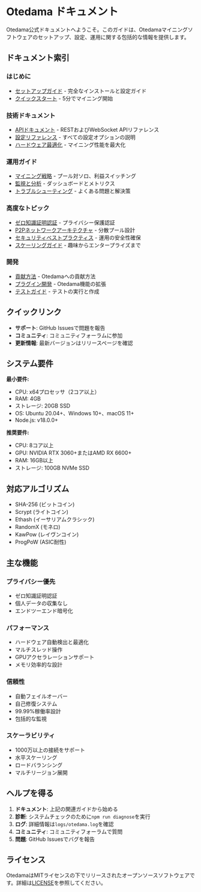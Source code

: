 # Otedama ドキュメント

Otedama公式ドキュメントへようこそ。このガイドは、Otedamaマイニングソフトウェアのセットアップ、設定、運用に関する包括的な情報を提供します。

## ドキュメント索引

### はじめに
- [セットアップガイド](./SETUP_GUIDE.md) - 完全なインストールと設定ガイド
- [クイックスタート](../../README_JP.md) - 5分でマイニング開始

### 技術ドキュメント
- [APIドキュメント](./API.md) - RESTおよびWebSocket APIリファレンス
- [設定リファレンス](./CONFIG_REFERENCE.md) - すべての設定オプションの説明
- [ハードウェア最適化](./HARDWARE_OPTIMIZATION.md) - マイニング性能を最大化

### 運用ガイド
- [マイニング戦略](./MINING_STRATEGIES.md) - プール対ソロ、利益スイッチング
- [監視と分析](./MONITORING.md) - ダッシュボードとメトリクス
- [トラブルシューティング](./TROUBLESHOOTING.md) - よくある問題と解決策

### 高度なトピック
- [ゼロ知識証明認証](./ZKP_AUTH.md) - プライバシー保護認証
- [P2Pネットワークアーキテクチャ](./P2P_ARCHITECTURE.md) - 分散プール設計
- [セキュリティベストプラクティス](./SECURITY.md) - 運用の安全性確保
- [スケーリングガイド](./SCALING.md) - 趣味からエンタープライズまで

### 開発
- [貢献方法](./CONTRIBUTING.md) - Otedamaへの貢献方法
- [プラグイン開発](./PLUGINS.md) - Otedama機能の拡張
- [テストガイド](./TESTING.md) - テストの実行と作成

## クイックリンク

- **サポート**: GitHub Issuesで問題を報告
- **コミュニティ**: コミュニティフォーラムに参加
- **更新情報**: 最新バージョンはリリースページを確認

## システム要件

**最小要件:**
- CPU: x64プロセッサ（2コア以上）
- RAM: 4GB
- ストレージ: 20GB SSD
- OS: Ubuntu 20.04+、Windows 10+、macOS 11+
- Node.js: v18.0.0+

**推奨要件:**
- CPU: 8コア以上
- GPU: NVIDIA RTX 3060+またはAMD RX 6600+
- RAM: 16GB以上
- ストレージ: 100GB NVMe SSD

## 対応アルゴリズム

- SHA-256 (ビットコイン)
- Scrypt (ライトコイン)
- Ethash (イーサリアムクラシック)
- RandomX (モネロ)
- KawPow (レイヴンコイン)
- ProgPoW (ASIC耐性)

## 主な機能

### プライバシー優先
- ゼロ知識証明認証
- 個人データの収集なし
- エンドツーエンド暗号化

### パフォーマンス
- ハードウェア自動検出と最適化
- マルチスレッド操作
- GPUアクセラレーションサポート
- メモリ効率的な設計

### 信頼性
- 自動フェイルオーバー
- 自己修復システム
- 99.99%稼働率設計
- 包括的な監視

### スケーラビリティ
- 1000万以上の接続をサポート
- 水平スケーリング
- ロードバランシング
- マルチリージョン展開

## ヘルプを得る

1. **ドキュメント**: 上記の関連ガイドから始める
2. **診断**: システムチェックのために`npm run diagnose`を実行
3. **ログ**: 詳細情報は`logs/otedama.log`を確認
4. **コミュニティ**: コミュニティフォーラムで質問
5. **問題**: GitHub Issuesでバグを報告

## ライセンス

OtedamaはMITライセンスの下でリリースされたオープンソースソフトウェアです。詳細は[LICENSE](../../LICENSE)を参照してください。